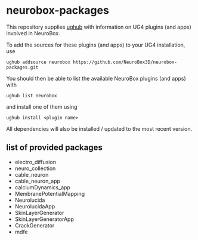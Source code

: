 # neurobox-packages
This repository supplies [ughub](https://github.com/UG4/ughub)
with information on UG4 plugins (and apps) involved in NeuroBox.

To add the sources for these plugins (and apps) to your UG4 installation, use
```
ughub addsource neurobox https://github.com/NeuroBox3D/neurobox-packages.git
```
You should then be able to list the available NeuroBox plugins (and apps) with
```
ughub list neurobox
```
and install one of them using
```
ughub install <plugin name>
```
All dependencies will also be installed / updated to the most recent version.

## list of provided packages
- electro_diffusion
- neuro_collection
- cable_neuron
- cable_neuron_app
- calciumDynamics_app
- MembranePotentialMapping
- Neurolucida
- NeurolucidaApp
- SkinLayerGenerator
- SkinLayerGeneratorApp
- CrackGenerator
- mdfe

